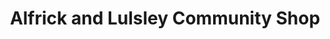 ---
title: "Alfrick and Lulsley Community Shop"
url: /alfrick/alfrick-and-lulsley-community-shop/
shop: Lebensmittel
---